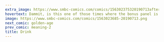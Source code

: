 ```yaml
---
extra_image: https://www.smbc-comics.com/comics/156302375320190713after.png
hovertext: Dammit, is this one of those times where the bonus panel is better than the comic?
image: https://www.smbc-comics.com/comics/1563023685-20190713.png
next_comic: golden-age
prev_comic: meaning-2
title: Drink
---
```


